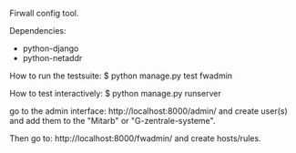 
Firwall config tool.

Dependencies:
 - python-django
 - python-netaddr

How to run the testsuite:
$ python manage.py test fwadmin

How to test interactively:
$ python manage.py runserver

go to the admin interface:
 http://localhost:8000/admin/
and create user(s) and add them to
the "Mitarb" or "G-zentrale-systeme".

Then go to:
 http://localhost:8000/fwadmin/
and create hosts/rules.
